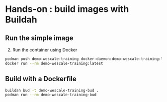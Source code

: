 # Hands-on : build images with Buildah


## Run the simple image


2. Run the container using Docker

```sh
podman push demo-wescale-training docker-daemon:demo-wescale-training:latest
docker run --rm demo-wescale-training:latest
```

## Build with a Dockerfile

```sh
buildah bud -t demo-wescale-training-bud .
podman run --rm demo-wescale-training-bud
```